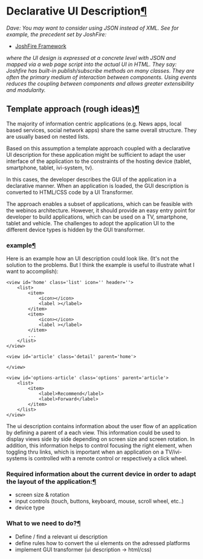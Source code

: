 Declarative UI Description[¶](#Declarative-UI-Description)
==========================================================

*Dave: You may want to consider using JSON instead of XML. See for
example, the precedent set by JoshFire:*

-   [JoshFire
    Framework](http://framework.joshfire.com/doc/0.9/gettingstarted/overview)

*where the UI design is expressed at a concrete level with JSON and
mapped via a web page script into the actual UI in HTML. They say:
Joshfire has built-in publish/subscribe methods on many classes. They
are often the primary medium of interaction between components. Using
events reduces the coupling between components and allows greater
extensibility and modularity.*

Template approach (rough ideas)[¶](#Template-approach-rough-ideas)
------------------------------------------------------------------

The majority of information centric applications (e.g. News apps, local
based services, social network apps) share the same overall structure.
They are usually based on nested lists.

Based on this assumption a template approach coupled with a declarative
UI description for these application might be sufficient to adapt the
user interface of the application to the constraints of the hosting
device (tablet, smartphone, tablet, ivi-system, tv).

In this cases, the developer describes the GUI of the application in a
declarative manner. When an application is loaded, the GUI description
is converted to HTML/CSS code by a UI Transformer.

The approach enables a subset of applications, which can be feasible
with the webinos architecture. However, it should provide an easy entry
point for developer to build applications, which can be used on a TV,
smartphone, tablet and vehicle. The challenges to adopt the application
UI to the different device types is hidden by the GUI transformer.

### example[¶](#example)

Here is an example how an UI description could look like. (It's not the
solution to the problems. But I think the example is useful to
illustrate what I want to accomplish):

    <view id='home' class='list' icon='' header=''>
        <list>
            <item>
                <icon></icon>
                <label ></label>
            </item>
            <item>
                <icon></icon>
                <label ></label>
            </item>
            ...
        </list>
    </view>

    <view id='article' class='detail' parent='home'>

    </view>

    <view id='options-article' class='options' parent='article'>
        <list>
            <item>
                <label>Recommend</label>
                <label>Forward</label>
            </item>
        </list>    
    </view>

The ui description contains information about the user flow of an
application by defining a parent of a each view. This information could
be used to display views side by side depending on screen size and
screen rotation. In addition, this information helps to control focusing
the right element, when toggling thru links, which is important when an
application on a TV/ivi-systems is controlled with a remote control or
respectively a click wheel.

### Required information about the current device in order to adapt the layout of the application:[¶](#Required-information-about-the-current-device-in-order-to-adapt-the-layout-of-the-application)

-   screen size & rotation
-   input controls (touch, buttons, keyboard, mouse, scroll wheel,
    etc..)
-   device type

### What to we need to do?[¶](#What-to-we-need-to-do)

-   Define / find a relevant ui description
-   define rules how to convert the ui elements on the adressed
    platforms
-   implement GUI transformer (ui description -\> html/css)

